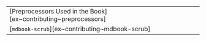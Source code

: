 ||
|---|
| [Preprocessors Used in the Book][ex~contributing~preprocessors] |
| [`mdbook-scrub`][ex~contributing~mdbook-scrub] |
